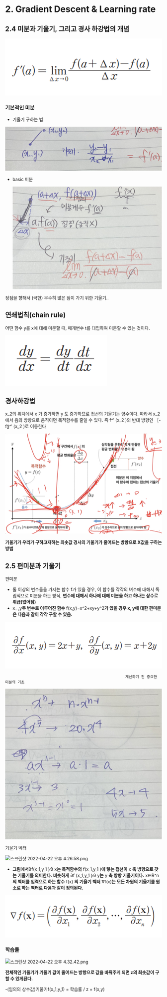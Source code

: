 # 2. Gradient Descent & Learning rate

## **2.4 미분과 기울기, 그리고 경사 하강법의 개념**

![Untitled](2%20Gradient%20Descent%20&%20Learning%20rate/Untitled.png)

### 기본적인 미분

- 기울기 구하는 법
    

![IMG_7956.jpg](./2%20Gradient%20Descent%20&%20Learning%20rate/IMG_7956.jpg)    

    

- basic 미분
    
    ![IMG_7957.jpg](2%20Gradient%20Descent%20&%20Learning%20rate/IMG_7957.jpg)
    

정점을 향해서 (극한) 무수히 많은 점이 가기 위한 기울기..

## 연쇄법칙(chain rule)

어떤 함수 y를 x에 대해 미분할 때, 매개변수 t를 대입하여 미분할 수 있는 것이다.

![Untitled](2%20Gradient%20Descent%20&%20Learning%20rate/Untitled%201.png)

## 경사하강법

x_2의 위치에서 x 가 증가하면 y 도 증가하므로 접선의 기울기는 양수이다. 따라서 x_2 에서 음의 방향으로 움직이면 목적함수를 줄일 수 있다. 즉 f^′ (x_2 )의 반대 방향인 〖-f〗^′ (x_2 )로 이동한다

![Gradient.png](2%20Gradient%20Descent%20&%20Learning%20rate/Gradient.png)

**기울기가 우리가 구하고자하는 최솟값 경사의 기울기가 줄어드는 방향으로 X값을 구하는 방법**

## **2.5 편미분과 기울기**

편미분

- 둘 이상의 변수들을 가지는 함수 f가 있을 경우, 이 함수를 각각의 벼수에 대해서 독립적으로 미분을 하는 방식, **변수에 대해서 하나에 대해 미분을 하고 하나는 상수로 취급(없어짐)**
- x_ ,y**두 변수로 이루어진 함수** f(x,y)=x^2+xy+y^2**가 있을 경우 x, y에 대한 편미분은 다음과 같이 각각 구할 수 있음.**

![Untitled](2%20Gradient%20Descent%20&%20Learning%20rate/Untitled%202.png)

                                                          계산하기 전 중요한 미분의 기초

![IMG_7958.jpg](2%20Gradient%20Descent%20&%20Learning%20rate/IMG_7958.jpg)

기울기 벡터

![스크린샷 2022-04-22 오후 4.26.58.png](2%20Gradient%20Descent%20&%20Learning%20rate/%E1%84%89%E1%85%B3%E1%84%8F%E1%85%B3%E1%84%85%E1%85%B5%E1%86%AB%E1%84%89%E1%85%A3%E1%86%BA_2022-04-22_%E1%84%8B%E1%85%A9%E1%84%92%E1%85%AE_4.26.58.png)

- **그림에서**∂f(x_1,y_1 )∕∂ x**는 목적함수의** f(x_1,y_1 )**에 닿는 접선이** x **축 방향으로 갖는 기울기를 의미한다. 비슷하게** ∂f (x_1,y_1 )∕∂ y**는** y **축 방향 기울기이다.** x∈R^n **의 벡터를 입력으로 하는 함수** f(x) **의 기울기 벡터** ∇f(x)**는 모든 차원의 기울기를 원소로 하는 벡터로 다음과 같이 정의된다.**

![Untitled](2%20Gradient%20Descent%20&%20Learning%20rate/Untitled%203.png)

### 학습률

![스크린샷 2022-04-22 오후 4.32.42.png](2%20Gradient%20Descent%20&%20Learning%20rate/%E1%84%89%E1%85%B3%E1%84%8F%E1%85%B3%E1%84%85%E1%85%B5%E1%86%AB%E1%84%89%E1%85%A3%E1%86%BA_2022-04-22_%E1%84%8B%E1%85%A9%E1%84%92%E1%85%AE_4.32.42.png)

**전체적인 기울기가 기울기 값이 줄어드는 방향으로 값을 바꿔주게 되면 z의 최솟값이 구할 수 있게된다.** 

-(임의의 상수값)기울기f(x_1,y_1) = 학습률 / z = f(x,y)
